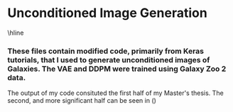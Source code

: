 # Unconditioned Image Generation

\hline
### These files contain modified code, primarily from Keras tutorials, that I used to generate unconditioned images of Galaxies. The VAE and DDPM were trained using Galaxy Zoo 2 data.

The output of my code consituted the first half of my Master's thesis. The second, and more significant half can be seen in ()
